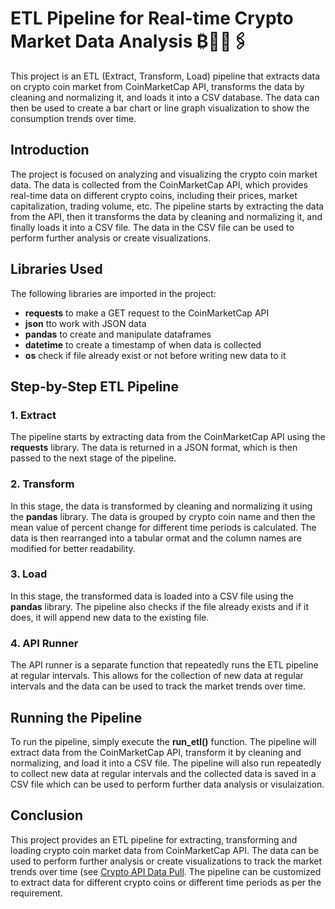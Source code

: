 # ETL Pipeline for Real-time Crypto Market Data Analysis ₿💸💱🖇️

This project is an ETL (Extract, Transform, Load) pipeline that extracts data on crypto coin market from CoinMarketCap API, transforms the data by cleaning and normalizing it, and loads it into a CSV database. The data can then be used to create a bar chart or line graph visualization to show the consumption trends over time.

## Introduction
The project is focused on analyzing and visualizing the crypto coin market data. The data is collected from the CoinMarketCap API, which provides real-time data on different crypto coins, including their prices, market capitalization, trading volume, etc. The pipeline starts by extracting the data from the API, then it transforms the data by cleaning and normalizing it, and finally loads it into a CSV file. The data in the CSV file can be used to perform further analysis or create visualizations.

## Libraries Used
The following libraries are imported in the project:

- **requests** to make a GET request to the CoinMarketCap API
- **json** tto work with JSON data
- **pandas** to create and manipulate dataframes
- **datetime** to create a timestamp of when data is collected
- **os** check if file already exist or not before writing new data to it

## Step-by-Step ETL Pipeline

### 1. Extract
The pipeline starts by extracting data from the CoinMarketCap API using the **requests** library. The data is returned in a JSON format, which is then passed to the next stage of the pipeline.

### 2. Transform
In this stage, the data is transformed by cleaning and normalizing it using the **pandas** library. The data is grouped by crypto coin name and then the mean value of percent change for different time periods is calculated. The data is then rearranged into a tabular ormat and the column names are modified for better readability.

### 3. Load
In this stage, the transformed data is loaded into a CSV file using the **pandas** library. The pipeline also checks if the file already exists and if it does, it will append new data to the existing file.

### 4. API Runner
The API runner is a separate function that repeatedly runs the ETL pipeline at regular intervals. This allows for the collection of new data at regular intervals and the data can be used to track the market trends over time.

## Running the Pipeline
To run the pipeline, simply execute the **run_etl()** function. The pipeline will extract data from the CoinMarketCap API, transform it by cleaning and normalizing, and load it into a CSV file. The pipeline will also run repeatedly to collect new data at regular intervals and the collected data is saved in a CSV file which can be used to perform further data analysis or visulaization.

## Conclusion
This project provides an ETL pipeline for extracting, transforming and loading crypto coin market data from CoinMarketCap API. The data can be used to perform further analysis or create visualizations to track the market trends over time (see [Crypto API Data Pull](https://github.com/muhammad-adil86/Data-Analytics-Portfolio-Projects/tree/main/Python/Crypto%20API%20Data%20Pull). The pipeline can be customized to extract data for different crypto coins or different time periods as per the requirement.
